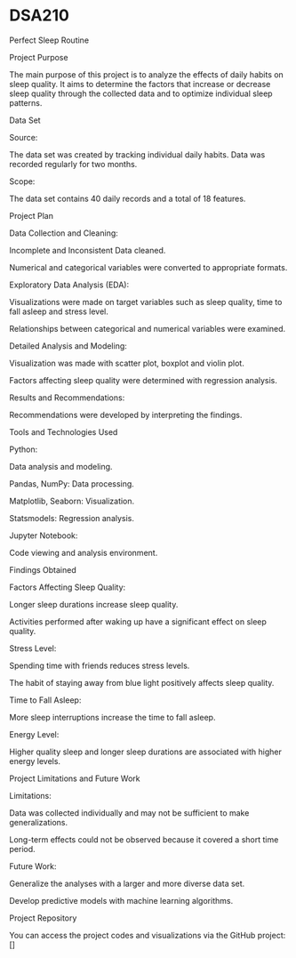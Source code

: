 # DSA210

Perfect Sleep Routine

Project Purpose

The main purpose of this project is to analyze the effects of daily habits on sleep quality. It aims to determine the factors that increase or decrease sleep quality through the collected data and to optimize individual sleep patterns.

Data Set

Source:

The data set was created by tracking individual daily habits. Data was recorded regularly for two months.

Scope:

The data set contains 40 daily records and a total of 18 features.


Project Plan

Data Collection and Cleaning:

Incomplete and Inconsistent Data cleaned.

Numerical and categorical variables were converted to appropriate formats.

Exploratory Data Analysis (EDA):

Visualizations were made on target variables such as sleep quality, time to fall asleep and stress level.

Relationships between categorical and numerical variables were examined.

Detailed Analysis and Modeling:

Visualization was made with scatter plot, boxplot and violin plot.

Factors affecting sleep quality were determined with regression analysis.

Results and Recommendations:

Recommendations were developed by interpreting the findings.

Tools and Technologies Used

Python:

Data analysis and modeling.

Pandas, NumPy: Data processing.

Matplotlib, Seaborn: Visualization.

Statsmodels: Regression analysis.

Jupyter Notebook:

Code viewing and analysis environment.

Findings Obtained

Factors Affecting Sleep Quality:

Longer sleep durations increase sleep quality.

Activities performed after waking up have a significant effect on sleep quality.

Stress Level:

Spending time with friends reduces stress levels.

The habit of staying away from blue light positively affects sleep quality.

Time to Fall Asleep:

More sleep interruptions increase the time to fall asleep.

Energy Level:

Higher quality sleep and longer sleep durations are associated with higher energy levels.

Project Limitations and Future Work

Limitations:

Data was collected individually and may not be sufficient to make generalizations.

Long-term effects could not be observed because it covered a short time period.

Future Work:

Generalize the analyses with a larger and more diverse data set.

Develop predictive models with machine learning algorithms.

Project Repository

You can access the project codes and visualizations via the GitHub project: []
